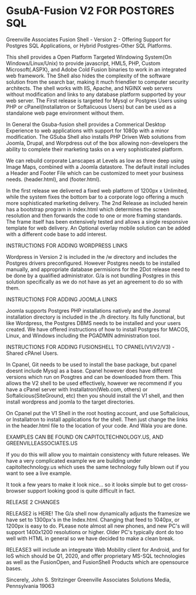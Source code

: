 # GsubA-Fusion V2 FOR POSTGRES SQL

Greenville Associates Fusion Shell - Version 2 - Offering Support for Postgres SQL Applications, or Hybrid Postgres-Other SQL Platforms.

This shell provides a Open Platform Targeted Windowing System(On Windows/Linux/Unix) to provide javascript, HML5, PHP, Custom Microsoft(.ASPX), and Adobe Cold Fusion binaries to work in an integrated web framework. The Shell also hides the complexity of the software solution from the search bar, making it much friendlier to computer security architects. The shell works with IIS, Apache, and NGINX web servers without modification and links to any database platform supported by your web server. The First release
is targeted for Mysql or Postgres Users using PHP or cPanel(Installatron or Softalicuous Users) but can be used as a standalone web page environment without them.

In General the Gsuba-fusion shell provides a Commerical Desktop Experience to web applications with support for 1080p with a minor modification. The GSuba Shell also installs PHP Driven Web solutions from Joomla, Drupal, and Worpdress out of the box allowing non-developers the ability to complete their marketing tasks on a very sophisticated platform.

We can rebuild corporate Lanscapes at Levels as low as three deep using Image Maps, combined with a Joomla datastore. The default install includes a Header and Footer File which can be customized to meet your business needs. (header.html), and (footer.html).

In the first release we delivered a fixed web platform of 1200px x Unlimited, while the system fixes the bottom bar to a corporate logo offering a much more sophisticated marketing delivery. The 2nd Release as included herein has a bootstrap program in index.html which determines the screen resolution and then forwards the code to one or more framing standards. The frame itself has been extensively tested and allows a single responsive template for web delivery. An Optional overlay mobile solution can be added with a different code base to add interest.

INSTRUCTIONS FOR ADDING WORDPRESS LINKS

Wordpress in Version 2 is included in the /w directory and includes the Postgres drivers preconfigured. However Postgres needs to be installed
manually, and appropriate database permisions for the 2Dot release need to be done by a qualified administrator. G/a is not bundling Postgres
in this solution specifically as we do not have as yet an agreement to do so with them.

INSTRUCTIONS FOR ADDING JOOMLA LINKS

Joomla supports Postgres PHP installations natively and the Joomal installation directory is included in the ./h directory. Its fully functional,
but like Wordpress, the Postgres DBMS needs to be installed and your users created. We have offered instructions of how to install Postgres for MACOS, Linux,
and Windows including the PGADMIN administration tool.

INSTRUCTIONS FOR ADDING FUSIONSHELL TO CPANEL(V1/V2/V3) - Shared cPAnel Users.

In Cpanel, Git needs to be used to install the base package, but cpanel doesnt include Mysql as a base. Cpanel however does have different
versions which run on Posgtres and can be downloaded from them. This allows the V2 shell to be used effectively, however we recommend if you
have a cPanel server with Installatron(Web.com, others) or Softalicious(SiteGround, etc) then you should install the V1 shell, and then install
wordpress and joomla to the target directories.

On Cpanel put the V1 Shell in the root hosting account, and use Softalicious, or Installatron to install applications for the shell. Then just change the links in the header.html file to the location of your code. And Wala you are done.

EXAMPLES CAN BE FOUND ON CAPITOLTECHNOLOGY.US, AND GREENVILLEASSOCIATES.US

If you do this will allow you to maintain consistency with future releases. We have a very complicated example we are building under capitoltechnology.us which uses the same technology fully blown out if you want to see a live example.

It took a few years to make it look nice... so it looks simple but to get cross-browser support looking good is quite difficult in fact.

RELEASE 2 CHANGES 

RELEASE2 is HERE! The G/a shell now dynamically adjusts the framesize we have set to 1300px's in the Index.html. Changing that feed to 1040px, or 1200px is easy to do. PLease note almost all new phones, and new PC's will support 1400x1200 resolutions or higher. Older PC's typically dont do too well with HTML in general so we have decided to make a clean break.

RELEASE3 will include an integreate Web Mobility client for Android, and for IoS which should be Q1, 2020, and offer proprietary MS-SQL technologies as well as the FusionOpen, and FusionShell Products which are opensource bases.

Sincerely,
John S. Stritzinger
Greenville Associates Solutions
Media, Pennsylvania 19063
